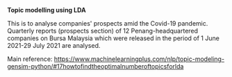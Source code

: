 **Topic modelling using LDA**

This is to analyse companies' prospects amid the Covid-19 pandemic. 
Quarterly reports (prospects section) of 12 Penang-headquartered companies on Bursa Malaysia which were released in the period of 1 June 2021-29 July 2021 are analysed.

Main reference: https://www.machinelearningplus.com/nlp/topic-modeling-gensim-python/#17howtofindtheoptimalnumberoftopicsforlda
